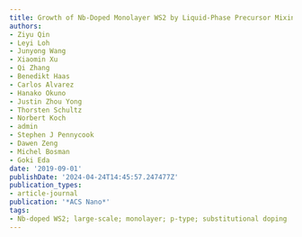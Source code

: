```yaml
---
title: Growth of Nb-Doped Monolayer WS2 by Liquid-Phase Precursor Mixing
authors:
- Ziyu Qin
- Leyi Loh
- Junyong Wang
- Xiaomin Xu
- Qi Zhang
- Benedikt Haas
- Carlos Alvarez
- Hanako Okuno
- Justin Zhou Yong
- Thorsten Schultz
- Norbert Koch
- admin
- Stephen J Pennycook
- Dawen Zeng
- Michel Bosman
- Goki Eda
date: '2019-09-01'
publishDate: '2024-04-24T14:45:57.247477Z'
publication_types:
- article-journal
publication: '*ACS Nano*'
tags:
- Nb-doped WS2; large-scale; monolayer; p-type; substitutional doping
---
```

